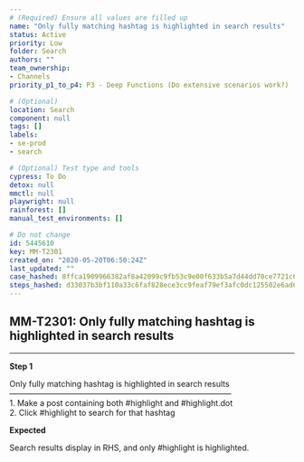```yaml
---
# (Required) Ensure all values are filled up
name: "Only fully matching hashtag is highlighted in search results"
status: Active
priority: Low
folder: Search
authors: ""
team_ownership: 
- Channels
priority_p1_to_p4: P3 - Deep Functions (Do extensive scenarios work?)

# (Optional)
location: Search
component: null
tags: []
labels: 
- se-prod
- search

# (Optional) Test type and tools
cypress: To Do
detox: null
mmctl: null
playwright: null
rainforest: []
manual_test_environments: []

# Do not change
id: 5445610
key: MM-T2301
created_on: "2020-05-20T06:50:24Z"
last_updated: ""
case_hashed: 8ffca1909966382af8a42099c9fb53c9e00f633b5a7d44dd70ce7721c62184a8b316241709333ec5bc6e4203bcdb2253
steps_hashed: d33037b3bf110a33c6faf828ece3cc9feaf79ef3afc0dc125502e6ad66514a9b0a9814d6d14457b75cdb5a41a2b7685a
---
```


<!-- (Auto-generated) Based on frontmatter's "key" and "name" -->

## MM-T2301: Only fully matching hashtag is highlighted in search results

---

**Step 1**

Only fully matching hashtag is highlighted in search results\
————————————————————————————\
1\. Make a post containing both #highlight and #highlight.dot\
2\. Click #highlight to search for that hashtag

**Expected**

Search results display in RHS, and only #highlight is highlighted.
